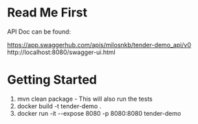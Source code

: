 # Read Me First

API Doc can be found:

https://app.swaggerhub.com/apis/milosnkb/tender-demo_api/v0
http://localhost:8080/swagger-ui.html

# Getting Started

1. mvn clean package - This will also run the tests
2. docker build -t tender-demo .
3. docker run -it --expose 8080 -p 8080:8080 tender-demo



